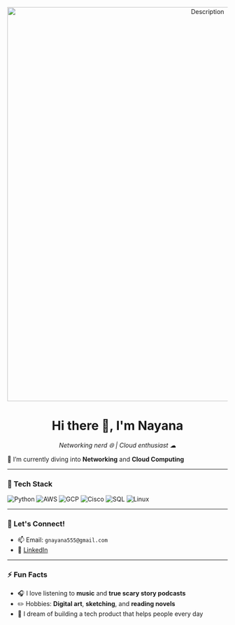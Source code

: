 <p align="center"><img src="https://i.pinimg.com/736x/8e/3c/4e/8e3c4e858347d55dcd8a6676f1f94574.jpg" alt="Description" width="900"/></p>

<h1 align="center">Hi there 👋, I'm Nayana</h1>
<p align="center">
  <em> Networking nerd 🌐 | Cloud enthusiast ☁ </em>
</p>


🔭 I’m currently diving into **Networking** and **Cloud Computing** 

---

### 🧰 Tech Stack

![Python](https://img.shields.io/badge/Python-3776AB?style=for-the-badge&logo=python&logoColor=white)
![AWS](https://img.shields.io/badge/AWS-232F3E?style=for-the-badge&logo=amazon-aws&logoColor=white)
![GCP](https://img.shields.io/badge/GCP-4285F4?style=for-the-badge&logo=google-cloud&logoColor=white)
![Cisco](https://img.shields.io/badge/Cisco-1BA0D7?style=for-the-badge&logo=cisco&logoColor=white)
![SQL](https://img.shields.io/badge/SQL-4479A1?style=for-the-badge&logo=postgresql&logoColor=white)
![Linux](https://img.shields.io/badge/Linux-FCC624?style=for-the-badge&logo=linux&logoColor=black)

---

### 💬 Let's Connect!

- 📫 Email: `gnayana555@gmail.com`
- 💼 [LinkedIn](https://www.linkedin.com/in/nayana-g-18b62b159)

---

### ⚡ Fun Facts

- 🎧 I love listening to **music** and **true scary story podcasts**
- ✏️ Hobbies: **Digital art**, **sketching**, and **reading novels**
- 🚀 I dream of building a tech product that helps people every day


